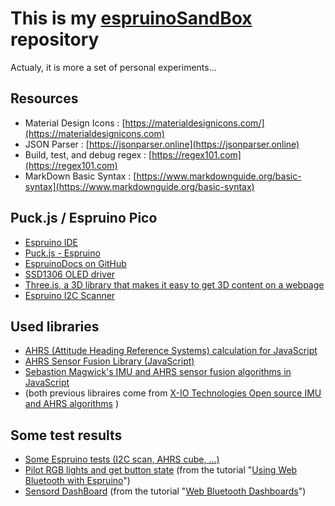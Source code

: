 # This is my [espruinoSandBox](https://philippeardit.github.io/espruinoSandBox/) repository
Actualy, it is more a set of personal experiments...

## Resources
- Material Design Icons : [https://materialdesignicons.com/](https://materialdesignicons.com)
- JSON Parser : [https://jsonparser.online](https://jsonparser.online)
- Build, test, and debug regex : [https://regex101.com](https://regex101.com)
- MarkDown Basic Syntax : [https://www.markdownguide.org/basic-syntax](https://www.markdownguide.org/basic-syntax)

## Puck.js  / Espruino Pico
- [Espruino IDE](https://www.espruino.com/ide)
- [Puck.js - Espruino](https://www.espruino.com/Puck.js)
- [EspruinoDocs on GitHub](https://github.com/espruino/EspruinoDocs/blob/master/boards/Puck.js.md)
- [SSD1306 OLED driver](https://www.espruino.com/SSD1306)
- [Three.js, a 3D library that makes it easy to get 3D content on a webpage](https://threejs.org/)
- [Espruino I2C Scanner](https://github.com/PaddeK/espruino-i2c-scanner)

## Used libraries
 - [AHRS (Attitude Heading Reference Systems) calculation for JavaScript](https://github.com/psiphi75/ahrs)
 - [AHRS Sensor Fusion Library (JavaScript)](https://github.com/xonoxitron/AHRS-Sensors-Fusion-JS) 
 - [Sebastion Magwick's IMU and AHRS sensor fusion algorithms in JavaScript](https://github.com/ZiCog/madgwick.js) 
 - (both previous libraires come from [X-IO Technologies Open source IMU and AHRS algorithms](https://github.com/xioTechnologies/Fusion])
)

## Some test results
  - [Some Espruino tests (I2C scan, AHRS cube, ...)](https://philippeardit.github.io/espruinoSandBox/html/espruinoTests.html)
  - [Pilot RGB lights and get button state](https://philippeardit.github.io/espruinoSandBox/html/puckJsTestBtnAndLights.html) (from the tutorial "[Using Web Bluetooth with Espruino](https://www.espruino.com/Web%20Bluetooth)")
  - [Sensord DashBoard](https://philippeardit.github.io/espruinoSandBox/html/puckJsWebBleDashBoard.html) (from the tutorial "[Web Bluetooth Dashboards](https://www.espruino.com/Web+Bluetooth+Dashboard)")